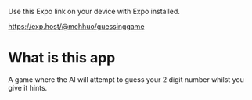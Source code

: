 Use this Expo link on your device with Expo installed.

https://exp.host/@mchhuo/guessinggame

# What is this app #
A game where the AI will attempt to guess your 2 digit number whilst you give it hints.
